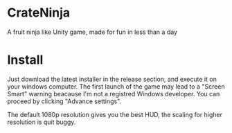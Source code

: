 # CrateNinja
A fruit ninja like Unity game, made for fun in less than a day

# Install
Just download the latest installer in the release section, and execute it on your windows computer.
The first launch of the game may lead to a "Screen Smart" warning beacause I'm not a registred Windows developer. You can proceed by clicking "Advance settings".

The default 1080p resolution gives you the best HUD, the scaling for higher resolution is quit buggy.
